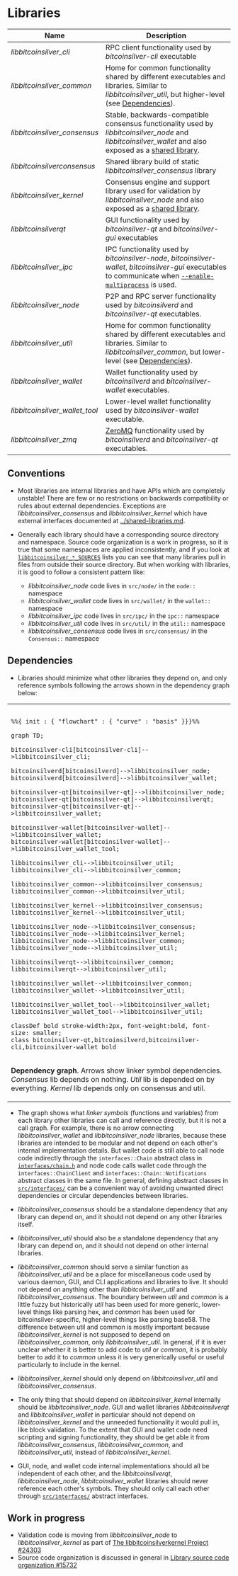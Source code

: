 # Libraries

| Name                     | Description |
|--------------------------|-------------|
| *libbitcoinsilver_cli*         | RPC client functionality used by *bitcoinsilver-cli* executable |
| *libbitcoinsilver_common*      | Home for common functionality shared by different executables and libraries. Similar to *libbitcoinsilver_util*, but higher-level (see [Dependencies](#dependencies)). |
| *libbitcoinsilver_consensus*   | Stable, backwards-compatible consensus functionality used by *libbitcoinsilver_node* and *libbitcoinsilver_wallet* and also exposed as a [shared library](../shared-libraries.md). |
| *libbitcoinsilverconsensus*    | Shared library build of static *libbitcoinsilver_consensus* library |
| *libbitcoinsilver_kernel*      | Consensus engine and support library used for validation by *libbitcoinsilver_node* and also exposed as a [shared library](../shared-libraries.md). |
| *libbitcoinsilverqt*           | GUI functionality used by *bitcoinsilver-qt* and *bitcoinsilver-gui* executables |
| *libbitcoinsilver_ipc*         | IPC functionality used by *bitcoinsilver-node*, *bitcoinsilver-wallet*, *bitcoinsilver-gui* executables to communicate when [`--enable-multiprocess`](multiprocess.md) is used. |
| *libbitcoinsilver_node*        | P2P and RPC server functionality used by *bitcoinsilverd* and *bitcoinsilver-qt* executables. |
| *libbitcoinsilver_util*        | Home for common functionality shared by different executables and libraries. Similar to *libbitcoinsilver_common*, but lower-level (see [Dependencies](#dependencies)). |
| *libbitcoinsilver_wallet*      | Wallet functionality used by *bitcoinsilverd* and *bitcoinsilver-wallet* executables. |
| *libbitcoinsilver_wallet_tool* | Lower-level wallet functionality used by *bitcoinsilver-wallet* executable. |
| *libbitcoinsilver_zmq*         | [ZeroMQ](../zmq.md) functionality used by *bitcoinsilverd* and *bitcoinsilver-qt* executables. |

## Conventions

- Most libraries are internal libraries and have APIs which are completely unstable! There are few or no restrictions on backwards compatibility or rules about external dependencies. Exceptions are *libbitcoinsilver_consensus* and *libbitcoinsilver_kernel* which have external interfaces documented at [../shared-libraries.md](../shared-libraries.md).

- Generally each library should have a corresponding source directory and namespace. Source code organization is a work in progress, so it is true that some namespaces are applied inconsistently, and if you look at [`libbitcoinsilver_*_SOURCES`](../../src/Makefile.am) lists you can see that many libraries pull in files from outside their source directory. But when working with libraries, it is good to follow a consistent pattern like:

  - *libbitcoinsilver_node* code lives in `src/node/` in the `node::` namespace
  - *libbitcoinsilver_wallet* code lives in `src/wallet/` in the `wallet::` namespace
  - *libbitcoinsilver_ipc* code lives in `src/ipc/` in the `ipc::` namespace
  - *libbitcoinsilver_util* code lives in `src/util/` in the `util::` namespace
  - *libbitcoinsilver_consensus* code lives in `src/consensus/` in the `Consensus::` namespace

## Dependencies

- Libraries should minimize what other libraries they depend on, and only reference symbols following the arrows shown in the dependency graph below:

<table><tr><td>

```mermaid

%%{ init : { "flowchart" : { "curve" : "basis" }}}%%

graph TD;

bitcoinsilver-cli[bitcoinsilver-cli]-->libbitcoinsilver_cli;

bitcoinsilverd[bitcoinsilverd]-->libbitcoinsilver_node;
bitcoinsilverd[bitcoinsilverd]-->libbitcoinsilver_wallet;

bitcoinsilver-qt[bitcoinsilver-qt]-->libbitcoinsilver_node;
bitcoinsilver-qt[bitcoinsilver-qt]-->libbitcoinsilverqt;
bitcoinsilver-qt[bitcoinsilver-qt]-->libbitcoinsilver_wallet;

bitcoinsilver-wallet[bitcoinsilver-wallet]-->libbitcoinsilver_wallet;
bitcoinsilver-wallet[bitcoinsilver-wallet]-->libbitcoinsilver_wallet_tool;

libbitcoinsilver_cli-->libbitcoinsilver_util;
libbitcoinsilver_cli-->libbitcoinsilver_common;

libbitcoinsilver_common-->libbitcoinsilver_consensus;
libbitcoinsilver_common-->libbitcoinsilver_util;

libbitcoinsilver_kernel-->libbitcoinsilver_consensus;
libbitcoinsilver_kernel-->libbitcoinsilver_util;

libbitcoinsilver_node-->libbitcoinsilver_consensus;
libbitcoinsilver_node-->libbitcoinsilver_kernel;
libbitcoinsilver_node-->libbitcoinsilver_common;
libbitcoinsilver_node-->libbitcoinsilver_util;

libbitcoinsilverqt-->libbitcoinsilver_common;
libbitcoinsilverqt-->libbitcoinsilver_util;

libbitcoinsilver_wallet-->libbitcoinsilver_common;
libbitcoinsilver_wallet-->libbitcoinsilver_util;

libbitcoinsilver_wallet_tool-->libbitcoinsilver_wallet;
libbitcoinsilver_wallet_tool-->libbitcoinsilver_util;

classDef bold stroke-width:2px, font-weight:bold, font-size: smaller;
class bitcoinsilver-qt,bitcoinsilverd,bitcoinsilver-cli,bitcoinsilver-wallet bold
```
</td></tr><tr><td>

**Dependency graph**. Arrows show linker symbol dependencies. *Consensus* lib depends on nothing. *Util* lib is depended on by everything. *Kernel* lib depends only on consensus and util.

</td></tr></table>

- The graph shows what _linker symbols_ (functions and variables) from each library other libraries can call and reference directly, but it is not a call graph. For example, there is no arrow connecting *libbitcoinsilver_wallet* and *libbitcoinsilver_node* libraries, because these libraries are intended to be modular and not depend on each other's internal implementation details. But wallet code is still able to call node code indirectly through the `interfaces::Chain` abstract class in [`interfaces/chain.h`](../../src/interfaces/chain.h) and node code calls wallet code through the `interfaces::ChainClient` and `interfaces::Chain::Notifications` abstract classes in the same file. In general, defining abstract classes in [`src/interfaces/`](../../src/interfaces/) can be a convenient way of avoiding unwanted direct dependencies or circular dependencies between libraries.

- *libbitcoinsilver_consensus* should be a standalone dependency that any library can depend on, and it should not depend on any other libraries itself.

- *libbitcoinsilver_util* should also be a standalone dependency that any library can depend on, and it should not depend on other internal libraries.

- *libbitcoinsilver_common* should serve a similar function as *libbitcoinsilver_util* and be a place for miscellaneous code used by various daemon, GUI, and CLI applications and libraries to live. It should not depend on anything other than *libbitcoinsilver_util* and *libbitcoinsilver_consensus*. The boundary between _util_ and _common_ is a little fuzzy but historically _util_ has been used for more generic, lower-level things like parsing hex, and _common_ has been used for bitcoinsilver-specific, higher-level things like parsing base58. The difference between util and common is mostly important because *libbitcoinsilver_kernel* is not supposed to depend on *libbitcoinsilver_common*, only *libbitcoinsilver_util*. In general, if it is ever unclear whether it is better to add code to *util* or *common*, it is probably better to add it to *common* unless it is very generically useful or useful particularly to include in the kernel.


- *libbitcoinsilver_kernel* should only depend on *libbitcoinsilver_util* and *libbitcoinsilver_consensus*.

- The only thing that should depend on *libbitcoinsilver_kernel* internally should be *libbitcoinsilver_node*. GUI and wallet libraries *libbitcoinsilverqt* and *libbitcoinsilver_wallet* in particular should not depend on *libbitcoinsilver_kernel* and the unneeded functionality it would pull in, like block validation. To the extent that GUI and wallet code need scripting and signing functionality, they should be get able it from *libbitcoinsilver_consensus*, *libbitcoinsilver_common*, and *libbitcoinsilver_util*, instead of *libbitcoinsilver_kernel*.

- GUI, node, and wallet code internal implementations should all be independent of each other, and the *libbitcoinsilverqt*, *libbitcoinsilver_node*, *libbitcoinsilver_wallet* libraries should never reference each other's symbols. They should only call each other through [`src/interfaces/`](`../../src/interfaces/`) abstract interfaces.

## Work in progress

- Validation code is moving from *libbitcoinsilver_node* to *libbitcoinsilver_kernel* as part of [The libbitcoinsilverkernel Project #24303](https://github.com/MrVistos/bitcoinsilver/issues/24303)
- Source code organization is discussed in general in [Library source code organization #15732](https://github.com/MrVistos/bitcoinsilver/issues/15732)
